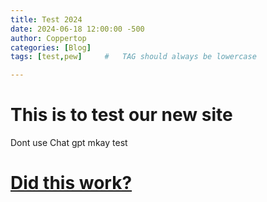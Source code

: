```yaml
---
title: Test 2024
date: 2024-06-18 12:00:00 -500
author: Coppertop
categories: [Blog]
tags: [test,pew]     #   TAG should always be lowercase

---
```


# This is to test our new site

Dont use Chat gpt mkay test

# <ins>Did this work?</ins>
